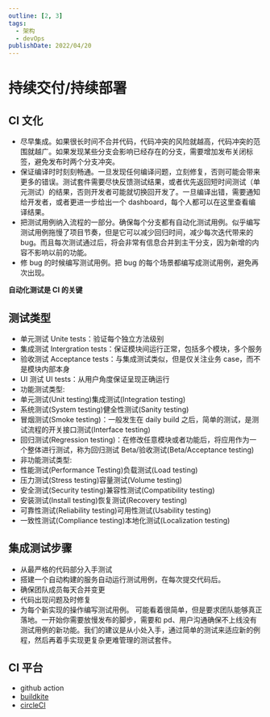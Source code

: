 ```yaml
---
outline: [2, 3]
tags:
  - 架构 
  - devOps
publishDate: 2022/04/20
---
```


# 持续交付/持续部署


## CI 文化

- 尽早集成。如果很长时间不合并代码，代码冲突的风险就越高，代码冲突的范围就越广。如果发现某些分支会影响已经存在的分支，需要增加发布关闭标签，避免发布时两个分支冲突。
- 保证编译时时刻刻畅通。一旦发现任何编译问题，立刻修复，否则可能会带来更多的错误。测试套件需要尽快反馈测试结果，或者优先返回短时间测试（单元测试）的结果，否则开发者可能就切换回开发了。一旦编译出错，需要通知给开发者，或者更进一步给出一个 dashboard，每个人都可以在这里查看编译结果。
- 把测试用例纳入流程的一部分。确保每个分支都有自动化测试用例。似乎编写测试用例拖慢了项目节奏，但是它可以减少回归时间，减少每次迭代带来的 bug。而且每次测试通过后，将会非常有信息合并到主干分支，因为新增的内容不影响以前的功能。
- 修 bug 的时候编写测试用例。把 bug 的每个场景都编写成测试用例，避免再次出现。

**自动化测试是 CI 的关键**

## 测试类型

- 单元测试 Unite tests：验证每个独立方法级别
- 集成测试 Intergration tests：保证模块间运行正常，包括多个模块，多个服务
- 验收测试 Acceptance tests：与集成测试类似，但是仅关注业务 case，而不是模块内部本身
- UI 测试 UI tests：从用户角度保证呈现正确运行
- 功能测试类型:
- 单元测试(Unit testing)集成测试(Integration testing)
- 系统测试(System testing)健全性测试(Sanity testing)
- 冒烟测试(Smoke testing)：一般发生在 daily build 之后，简单的测试，是测试流程的开关接口测试(Interface testing)
- 回归测试(Regression testing)：在修改任意模块或者功能后，将应用作为一个整体进行测试，称为回归测试 Beta/验收测试(Beta/Acceptance testing)
- 非功能测试类型:
- 性能测试(Performance Testing)负载测试(Load testing)
- 压力测试(Stress testing)容量测试(Volume testing)
- 安全测试(Security testing)兼容性测试(Compatibility testing)
- 安装测试(Install testing)恢复测试(Recovery testing)
- 可靠性测试(Reliability testing)可用性测试(Usability testing)
- 一致性测试(Compliance testing)本地化测试(Localization testing)


## 集成测试步骤

- 从最严格的代码部分入手测试
- 搭建一个自动构建的服务自动运行测试用例，在每次提交代码后。
- 确保团队成员每天合并变更
- 代码出现问题及时修复
- 为每个新实现的操作编写测试用例。 可能看着很简单，但是要求团队能够真正落地。一开始你需要放慢发布的脚步，需要和 pd、用户沟通确保不上线没有测试用例的新功能。我们的建议是从小处入手，通过简单的测试来适应新的例程，然后再着手实现更复杂更难管理的测试套件。

## CI 平台

- github action
- [buildkite](https://buildkite.com/pricing)
- [circleCI](https://circleci.com/)
